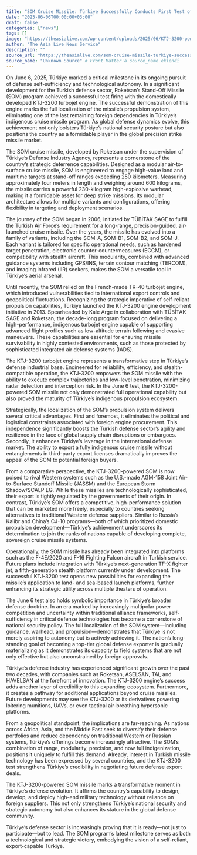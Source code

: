 ```yaml
---
title: "SOM Cruise Missile: Türkiye Successfully Conducts First Test of SOM Cruise Missile Featuring New Homegrown Turbojet Engine"
date: "2025-06-06T00:00:00+03:00"
draft: false
categories: ["news"]
tags: []
image: "https://theasialive.com/wp-content/uploads/2025/06/KTJ-3200-powered-SOM-Turkiye.jpg"
author: "The Asia Live News Service"
description: ""
source_url: "https://theasialive.com/som-cruise-missile-turkiye-successfully-conducts-first-test-of-som-cruise-missile-featuring-new-homegrown-turbojet-engine/2025/06/06/"
source_name: "Unknown Source" # Front Matter'a source_name eklendi
---
```

On June 6, 2025, Türkiye marked a critical milestone in its ongoing pursuit of defense self-sufficiency and technological autonomy. In a significant development for the Turkish defense sector, Roketsan’s Stand-Off Missile (SOM) program achieved a successful test firing with the domestically developed KTJ-3200 turbojet engine. The successful demonstration of this engine marks the full localization of the missile’s propulsion system, eliminating one of the last remaining foreign dependencies in Türkiye’s indigenous cruise missile program. As global defense dynamics evolve, this achievement not only bolsters Türkiye’s national security posture but also positions the country as a formidable player in the global precision strike missile market.

The SOM cruise missile, developed by Roketsan under the supervision of Türkiye’s Defense Industry Agency, represents a cornerstone of the country’s strategic deterrence capabilities. Designed as a modular air-to-surface cruise missile, SOM is engineered to engage high-value land and maritime targets at stand-off ranges exceeding 250 kilometers. Measuring approximately four meters in length and weighing around 600 kilograms, the missile carries a powerful 230-kilogram high-explosive warhead, making it a formidable asset for deep strike missions. Its modular architecture allows for multiple variants and configurations, offering flexibility in targeting and deployment scenarios.

The journey of the SOM began in 2006, initiated by TÜBİTAK SAGE to fulfill the Turkish Air Force’s requirement for a long-range, precision-guided, air-launched cruise missile. Over the years, the missile has evolved into a family of variants, including the SOM-A, SOM-B1, SOM-B2, and SOM-J. Each variant is tailored for specific operational needs, such as hardened target penetration, electronic counter-countermeasures (ECCM), or compatibility with stealth aircraft. This modularity, combined with advanced guidance systems including GPS/INS, terrain contour matching (TERCOM), and imaging infrared (IIR) seekers, makes the SOM a versatile tool in Türkiye’s aerial arsenal.

Until recently, the SOM relied on the French-made TR-40 turbojet engine, which introduced vulnerabilities tied to international export controls and geopolitical fluctuations. Recognizing the strategic imperative of self-reliant propulsion capabilities, Türkiye launched the KTJ-3200 engine development initiative in 2013. Spearheaded by Kale Arge in collaboration with TÜBİTAK SAGE and Roketsan, the decade-long program focused on delivering a high-performance, indigenous turbojet engine capable of supporting advanced flight profiles such as low-altitude terrain following and evasive maneuvers. These capabilities are essential for ensuring missile survivability in highly contested environments, such as those protected by sophisticated integrated air defense systems (IADS).

The KTJ-3200 turbojet engine represents a transformative step in Türkiye’s defense industrial base. Engineered for reliability, efficiency, and stealth-compatible operation, the KTJ-3200 empowers the SOM missile with the ability to execute complex trajectories and low-level penetration, minimizing radar detection and interception risk. In the June 6 test, the KTJ-3200-powered SOM missile not only demonstrated full operational capability but also proved the maturity of Türkiye’s indigenous propulsion ecosystem.

Strategically, the localization of the SOM’s propulsion system delivers several critical advantages. First and foremost, it eliminates the political and logistical constraints associated with foreign engine procurement. This independence significantly boosts the Turkish defense sector’s agility and resilience in the face of global supply chain disruptions or embargoes. Secondly, it enhances Türkiye’s leverage in the international defense market. The ability to export a fully indigenous cruise missile without entanglements in third-party export licenses dramatically improves the appeal of the SOM to potential foreign buyers.

From a comparative perspective, the KTJ-3200-powered SOM is now poised to rival Western systems such as the U.S.-made AGM-158 Joint Air-to-Surface Standoff Missile (JASSM) and the European Storm Shadow/SCALP EG. While these missiles are technologically sophisticated, their export is tightly regulated by the governments of their origin. In contrast, Türkiye’s SOM offers a competitive, high-performance solution that can be marketed more freely, especially to countries seeking alternatives to traditional Western defense suppliers. Similar to Russia’s Kalibr and China’s CJ-10 programs—both of which prioritized domestic propulsion development—Türkiye’s achievement underscores its determination to join the ranks of nations capable of developing complete, sovereign cruise missile systems.

Operationally, the SOM missile has already been integrated into platforms such as the F-4E/2020 and F-16 Fighting Falcon aircraft in Turkish service. Future plans include integration with Türkiye’s next-generation TF-X fighter jet, a fifth-generation stealth platform currently under development. The successful KTJ-3200 test opens new possibilities for expanding the missile’s application to land- and sea-based launch platforms, further enhancing its strategic utility across multiple theaters of operation.

The June 6 test also holds symbolic importance in Türkiye’s broader defense doctrine. In an era marked by increasingly multipolar power competition and uncertainty within traditional alliance frameworks, self-sufficiency in critical defense technologies has become a cornerstone of national security policy. The full localization of the SOM system—including guidance, warhead, and propulsion—demonstrates that Türkiye is not merely aspiring to autonomy but is actively achieving it. The nation’s long-standing goal of becoming a top-tier global defense exporter is gradually materializing as it demonstrates its capacity to field systems that are not only effective but also unconstrained by foreign approvals.

Türkiye’s defense industry has experienced significant growth over the past two decades, with companies such as Roketsan, ASELSAN, TAI, and HAVELSAN at the forefront of innovation. The KTJ-3200 engine’s success adds another layer of credibility to this expanding ecosystem. Furthermore, it creates a pathway for additional applications beyond cruise missiles. Future developments may see the KTJ-3200 or its derivatives powering loitering munitions, UAVs, or even tactical air-breathing hypersonic platforms.

From a geopolitical standpoint, the implications are far-reaching. As nations across Africa, Asia, and the Middle East seek to diversify their defense portfolios and reduce dependency on traditional Western or Russian systems, Türkiye’s offerings become increasingly attractive. The SOM’s combination of range, modularity, precision, and now full indigenization, positions it uniquely to fulfill this demand. Already, interest in Turkish missile technology has been expressed by several countries, and the KTJ-3200 test strengthens Türkiye’s credibility in negotiating future defense export deals.

The KTJ-3200-powered SOM missile marks a transformative moment in Türkiye’s defense evolution. It affirms the country’s capability to design, develop, and deploy high-end military technology without reliance on foreign suppliers. This not only strengthens Türkiye’s national security and strategic autonomy but also enhances its stature in the global defense community.

Türkiye’s defense sector is increasingly proving that it is ready—not just to participate—but to lead. The SOM program’s latest milestone serves as both a technological and strategic victory, embodying the vision of a self-reliant, export-capable Türkiye.